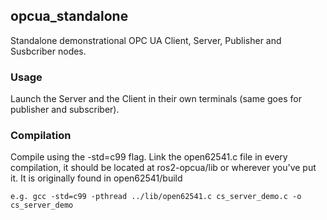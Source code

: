 ## opcua_standalone
Standalone demonstrational OPC UA Client, Server, Publisher and Susbcriber nodes.


### Usage
Launch the Server and the Client in their own terminals (same goes for publisher and subscriber). 


### Compilation
Compile using the -std=c99 flag. Link the open62541.c file in every compilation, it should be located at ros2-opcua/lib or wherever you've put it. It is originally found in open62541/build

	e.g. gcc -std=c99 -pthread ../lib/open62541.c cs_server_demo.c -o cs_server_demo